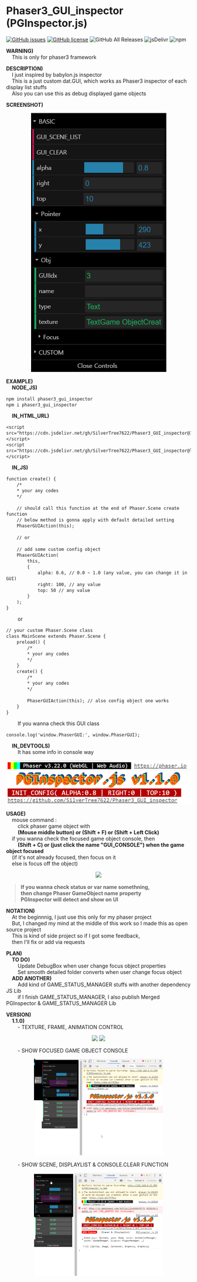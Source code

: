 
# Phaser3_GUI_inspector (PGInspector.js)

[![GitHub issues](https://img.shields.io/github/issues/SilverTree7622/Phaser3_GUI_inspector)](https://github.com/SilverTree7622/Phaser3_GUI_inspector/issues)
[![GitHub license](https://img.shields.io/github/license/SilverTree7622/Phaser3_GUI_inspector)](https://github.com/SilverTree7622/Phaser3_GUI_inspector/blob/master/LICENSE.md)
![GitHub All Releases](https://img.shields.io/github/downloads/SilverTree7622/Phaser3_GUI_inspector/total)
![jsDelivr](https://img.shields.io/jsdelivr/gh/hm/SilverTree7622/Phaser3_GUI_inspector)
![npm](https://img.shields.io/jsdelivr/npm/hm/Phaser3_GUI_inspector)

**WARNING)**\
&nbsp;&nbsp;&nbsp;&nbsp;This is only for phaser3 framework

**DESCRIPTION)**\
&nbsp;&nbsp;&nbsp;&nbsp;I just inspired by babylon.js inspector\
&nbsp;&nbsp;&nbsp;&nbsp;This is a just custom dat.GUI, which works as Phaser3 inspector of each display list stuffs \
&nbsp;&nbsp;&nbsp;&nbsp;Also you can use this as debug displayed game objects

**SCREENSHOT)**
<p align="center">
  <img src="./zReadmeSrc/capture_v110.PNG">
</p>

**EXAMPLE)**\
&nbsp;&nbsp;&nbsp;&nbsp;**NODE_JS)**
	
	npm install phaser3_gui_inspector
	npm i phaser3_gui_inspector
	
&nbsp;&nbsp;&nbsp;&nbsp;**IN_HTML_URL)**
	
	<script src="https://cdn.jsdelivr.net/gh/SilverTree7622/Phaser3_GUI_inspector@1.1.0/dist/PGInspector.min.js"></script>
	<script src="https://cdn.jsdelivr.net/gh/SilverTree7622/Phaser3_GUI_inspector@latest/dist/PGInspector.min.js"></script>

&nbsp;&nbsp;&nbsp;&nbsp;**IN_JS)**

	function create() {
		/*
		* your any codes
		*/
		
		// should call this function at the end of Phaser.Scene create function
		// below method is gonna apply with default detailed setting
		PhaserGUIAction(this);
		
		// or
		
		// add some custom config object
		PhaserGUIAction(
			this,
			{
				alpha: 0.6, // 0.0 ~ 1.0 (any value, you can change it in GUI)
				right: 100, // any value
				top: 50 // any value
			}
		);
	}

&nbsp;&nbsp;&nbsp;&nbsp;&nbsp;&nbsp;&nbsp;&nbsp;or

	// your custom Phaser.Scene class
	class MainScene extends Phaser.Scene {
		preload() {
			/*
			* your any codes
			*/
		}
		create() {
			/*
			* your any codes
			*/
			
			PhaserGUIAction(this); // also config object one works
		}
	}

&nbsp;&nbsp;&nbsp;&nbsp;&nbsp;&nbsp;&nbsp;&nbsp;If you wanna check this GUI class

	console.log('window.PhaserGUI:', window.PhaserGUI);

&nbsp;&nbsp;&nbsp;&nbsp;**IN_DEVTOOLS)**\
&nbsp;&nbsp;&nbsp;&nbsp;&nbsp;&nbsp;&nbsp;&nbsp;It has some info in console way
	
<p align="center">
  <img src="./zReadmeSrc/cpatureConsole_v110.PNG">
</p>

**USAGE)**\
&nbsp;&nbsp;&nbsp;&nbsp;mouse command :\
&nbsp;&nbsp;&nbsp;&nbsp;&nbsp;&nbsp;&nbsp;&nbsp;click phaser game object with\
&nbsp;&nbsp;&nbsp;&nbsp;&nbsp;&nbsp;&nbsp;&nbsp;**(Mouse middle button) or (Shift + F) or (Shift + Left Click)**\
&nbsp;&nbsp;&nbsp;&nbsp;if you wanna check the focused game object console, then\
&nbsp;&nbsp;&nbsp;&nbsp;&nbsp;&nbsp;&nbsp;&nbsp;**(Shift + C) or (just click the name "GUI_CONSOLE") when the game object focused**\
&nbsp;&nbsp;&nbsp;&nbsp;(if it's not already focused, then focus on it\
&nbsp;&nbsp;&nbsp;&nbsp;else is focus off the object)

<p align="center">
	<img src="./zReadmeSrc/alphaRightTopControl_v110.gif" width="70%">
</p>

> **If you wanna check status or var name somethning,**\
> **then change Phaser GameObject name property**\
> **PGInspector will detect and show on UI**

**NOTATION)**\
&nbsp;&nbsp;&nbsp;&nbsp;At the beginnnig, I just use this only for my phaser project\
&nbsp;&nbsp;&nbsp;&nbsp;But, I changed my mind at the middle of this work so I made this as open source project\
&nbsp;&nbsp;&nbsp;&nbsp;This is kind of side project so if I got some feedback,\
&nbsp;&nbsp;&nbsp;&nbsp;then I'll fix or add via requests
  
**PLAN)**\
&nbsp;&nbsp;&nbsp;&nbsp;**TO DO)**\
&nbsp;&nbsp;&nbsp;&nbsp;&nbsp;&nbsp;&nbsp;&nbsp;Update DebugBox when user change focus object properties\
&nbsp;&nbsp;&nbsp;&nbsp;&nbsp;&nbsp;&nbsp;&nbsp;Set smooth detailed folder converts when user change focus object\
&nbsp;&nbsp;&nbsp;&nbsp;**ADD ANOTHER)**\
&nbsp;&nbsp;&nbsp;&nbsp;&nbsp;&nbsp;&nbsp;&nbsp;Add kind of GAME_STATUS_MANAGER stuffs with another dependency JS Lib\
&nbsp;&nbsp;&nbsp;&nbsp;&nbsp;&nbsp;&nbsp;&nbsp;if I finish GAME_STATUS_MANAGER, I also publish Merged PGInspector & GAME_STATUS_MANAGER Lib
    
**VERSION)**\
&nbsp;&nbsp;&nbsp;&nbsp;**1.1.0)**\
&nbsp;&nbsp;&nbsp;&nbsp;&nbsp;&nbsp;&nbsp;&nbsp;- TEXTURE, FRAME, ANIMATION CONTROL
<p align="center">
	<img src="./zReadmeSrc/textureFrameControl_v110.gif" width="70%">
	<img src="./zReadmeSrc/animationControl_v110.gif" width="70%">
</p>

&nbsp;&nbsp;&nbsp;&nbsp;&nbsp;&nbsp;&nbsp;&nbsp;- SHOW FOCUSED GAME OBJECT CONSOLE
<p align="center">
	<img src="./zReadmeSrc/focusedGameObjConsoleControl_v110.gif" width="70%">
</p>

&nbsp;&nbsp;&nbsp;&nbsp;&nbsp;&nbsp;&nbsp;&nbsp;- SHOW SCENE, DISPLAYLIST & CONSOLE.CLEAR FUNCTION
<p align="center">
	<img src="./zReadmeSrc/sceneConsoleControl_v110.gif" width="70%">
</p>
